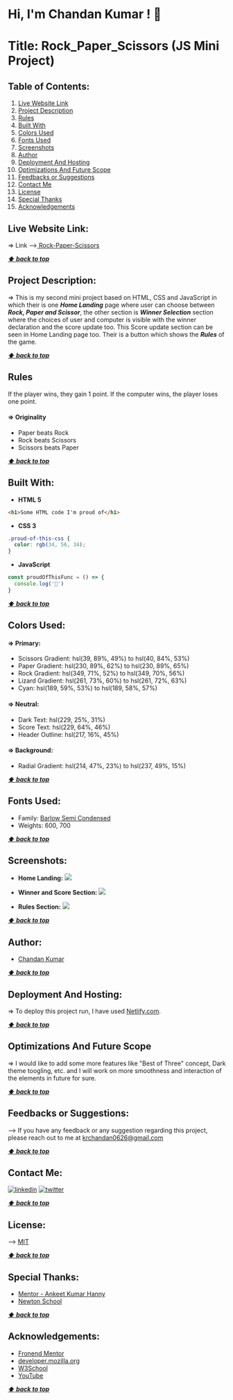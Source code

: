 # Hi, I'm Chandan Kumar ! 👋

  
# **Title: Rock_Paper_Scissors (JS Mini Project)**

## **Table of Contents:**

1. [Live Website Link](#live-website-link)
2. [Project Description](#project-description)
3. [Rules](#rules)
4. [Built With](#built-with)
5. [Colors Used](#colors-used)
6. [Fonts Used](#fonts-used)
7. [Screenshots](#screenshots)
8. [Author](#author)
9. [Deployment And Hosting](#deployment-and-hosting)
10. [Optimizations And Future Scope](#optimizations-and-future-scope)
11. [Feedbacks or Suggestions](#feedbacks-or-suggestions)
12. [Contact Me](#contact-me)
13. [License](#license)
14. [Special Thanks](#special-thanks)
15. [Acknowledgements](#acknowledgements)

## **Live Website Link:**
=> Link -->[ Rock-Paper-Scissors](https://rock-paper-scissors-by-chandan.netlify.app/)

***[⬆ back to top](#table-of-contents)***

## **Project Description:**
=> This is my second mini project based on HTML, CSS and JavaScript in which their is one ***Home Landing*** page where user can choose between ***Rock, Paper and Scissor***, the other section is ***Winner Selection*** section where the choices of user and computer is visible with the winner declaration and the score update too. This Score update section can be seen in Home Landing page too. Their is a button which shows the ***Rules*** of the game. 

***[⬆ back to top](#table-of-contents)***

## **Rules**
If the player wins, they gain 1 point. If the computer wins, the player loses one point.

#### => Originality

- Paper beats Rock
- Rock beats Scissors
- Scissors beats Paper

***[⬆ back to top](#table-of-contents)***
  
## **Built With:**

- **HTML 5**
```html
<h1>Some HTML code I'm proud of</h1>
```

- **CSS 3**
```css
.proud-of-this-css {
  color: rgb(34, 56, 34);
}
```

- **JavaScript**
```js
const proudOfThisFunc = () => {
  console.log('🎉')
}
```

***[⬆ back to top](#table-of-contents)***

## **Colors Used:**
#### => Primary:

- Scissors Gradient: hsl(39, 89%, 49%) to hsl(40, 84%, 53%)
- Paper Gradient: hsl(230, 89%, 62%) to hsl(230, 89%, 65%)
- Rock Gradient: hsl(349, 71%, 52%) to hsl(349, 70%, 56%)
- Lizard Gradient: hsl(261, 73%, 60%) to hsl(261, 72%, 63%)
- Cyan: hsl(189, 59%, 53%) to hsl(189, 58%, 57%)

#### => Neutral:

- Dark Text: hsl(229, 25%, 31%)
- Score Text: hsl(229, 64%, 46%)
- Header Outline: hsl(217, 16%, 45%)

#### => Background:

- Radial Gradient: hsl(214, 47%, 23%) to hsl(237, 49%, 15%)

***[⬆ back to top](#table-of-contents)***


## **Fonts Used:**
- Family: [Barlow Semi Condensed](https://fonts.google.com/specimen/Barlow+Semi+Condensed)
- Weights: 600, 700

***[⬆ back to top](#table-of-contents)***

## **Screenshots:**

- **Home Landing:**
![](./Screenshots/HomeLanding.png)

- **Winner and Score Section:**
![](./Screenshots/score.png)

- **Rules Section:**
![](./Screenshots/Rules.png)

***[⬆ back to top](#table-of-contents)***
  
## **Author:**

- [Chandan Kumar](https://github.com/IronMan2606)

***[⬆ back to top](#table-of-contents)***

  
## **Deployment And Hosting:**

=> To deploy this project run, I have used [Netlify.com](https://www.netlify.com/).

***[⬆ back to top](#table-of-contents)***

  
## **Optimizations And Future Scope**

=> I would like to add some more features like "Best of Three" concept, Dark theme toogling, etc. and I will work on more smoothness and interaction of the elements in future for sure.

***[⬆ back to top](#table-of-contents)***
  
## **Feedbacks or Suggestions:**

--> If you have any feedback or any suggestion regarding this project, please reach out to me at krchandan0626@gmail.com

***[⬆ back to top](#table-of-contents)***

  
## **Contact Me:**
[![linkedin](https://img.shields.io/badge/linkedin-0A66C2?style=for-the-badge&logo=linkedin&logoColor=white)](https://www.linkedin.com/in/chandan-kumar-794a42133/)
[![twitter](https://img.shields.io/badge/twitter-1DA1F2?style=for-the-badge&logo=twitter&logoColor=white)](https://twitter.com/Chandan_2606)

***[⬆ back to top](#table-of-contents)***

  
## **License:**

--> [MIT](https://choosealicense.com/licenses/mit/)

***[⬆ back to top](#table-of-contents)***

## **Special Thanks:**
- [Mentor - Ankeet Kumar Hanny](https://www.linkedin.com/in/ankeethanny007/)
- [Newton School](https://www.newtonschool.co/)

***[⬆ back to top](#table-of-contents)***

## **Acknowledgements:**
- [Fronend Mentor](https://www.frontendmentor.io/)
- [developer.mozilla.org](https://developer.mozilla.org/en-US/docs/Web/CSS)
- [W3School](https://www.w3schools.com/)
- [YouTube](https://www.youtube.com/)

***[⬆ back to top](#table-of-contents)***
  
